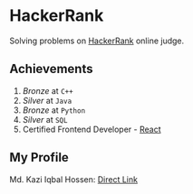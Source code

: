 # HackerRank
Solving problems on [HackerRank](https://www.hackerrank.com/) online judge.

## Achievements
1. $Bronze$ at `C++`
2. $Silver$ at `Java`
3. $Bronze$ at `Python`
4. $Silver$ at `SQL`
5. Certified Frontend Developer - [React](https://react.dev/)

## My Profile
Md. Kazi Iqbal Hossen: [Direct Link](https://www.hackerrank.com/profile/Sofiullah_Kiron)